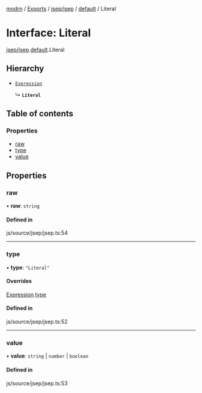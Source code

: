 [modrn](../README.md) / [Exports](../modules.md) / [jsep/jsep](../modules/jsep_jsep.md) / [default](../modules/jsep_jsep.default.md) / Literal

# Interface: Literal

[jsep/jsep](../modules/jsep_jsep.md).[default](../modules/jsep_jsep.default.md).Literal

## Hierarchy

- [`Expression`](jsep_jsep.default.Expression.md)

  ↳ **`Literal`**

## Table of contents

### Properties

- [raw](jsep_jsep.default.Literal.md#raw)
- [type](jsep_jsep.default.Literal.md#type)
- [value](jsep_jsep.default.Literal.md#value)

## Properties

### raw

• **raw**: `string`

#### Defined in

js/source/jsep/jsep.ts:54

___

### type

• **type**: ``"Literal"``

#### Overrides

[Expression](jsep_jsep.default.Expression.md).[type](jsep_jsep.default.Expression.md#type)

#### Defined in

js/source/jsep/jsep.ts:52

___

### value

• **value**: `string` \| `number` \| `boolean`

#### Defined in

js/source/jsep/jsep.ts:53
